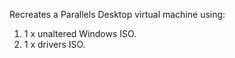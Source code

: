 Recreates a Parallels Desktop virtual machine using:

1. 1 x unaltered Windows ISO.
2. 1 x drivers ISO.